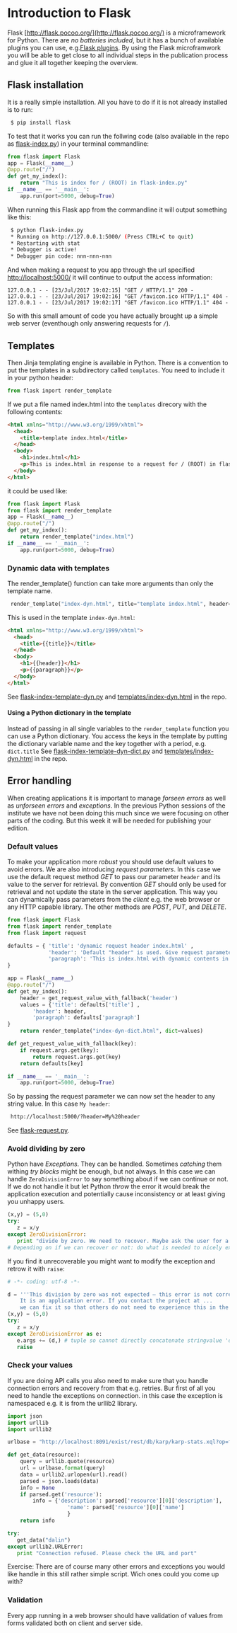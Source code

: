 # Introduction to Flask
Flask [http://flask.pocoo.org/](http://flask.pocoo.org/) is a microframework for Python. There are _no batteries included_, but it has a bunch of available plugins you can use, e.g.[Flask plugins](http://flask.pocoo.org/extensions/). By using the Flask microframwork you will be able to get close to all individual steps in the publication process and glue it all together keeping the overview.

## Flask installation
It is a really simple installation. All you have to do if it is not already installed is to run:
```bash
 $ pip install flask
```
To test that it works you can run the follwing code (also available in the repo as [flask-index.py](flask-index.py)) in your terminal commandline:
```python
from flask import Flask
app = Flask(__name__)
@app.route("/")
def get_my_index():
    return "This is index for / (ROOT) in flask-index.py"
if __name__ == '__main__':
    app.run(port=5000, debug=True)
```
When running this Flask app from the commandline it will output something like this: 
```bash
 $ python flask-index.py 
 * Running on http://127.0.0.1:5000/ (Press CTRL+C to quit)
 * Restarting with stat
 * Debugger is active!
 * Debugger pin code: nnn-nnn-nnn
```

And when making a request to you app through the url specified <http://localhost:5000/> it will continue to output the access information:

```
127.0.0.1 - - [23/Jul/2017 19:02:15] "GET / HTTP/1.1" 200 -
127.0.0.1 - - [23/Jul/2017 19:02:16] "GET /favicon.ico HTTP/1.1" 404 -
127.0.0.1 - - [23/Jul/2017 19:02:17] "GET /favicon.ico HTTP/1.1" 404 -
```

So with this small amount of code you have actually brought up a simple web server (eventhough only answering requests for `/`).

## Templates
Then Jinja templating engine is available in Python. There is a convention to put the templates in a subdirectory called `templates`.
You need to include it in your python header:
```python
from flask inport render_template
```

If we put a file named index.html into the `templates` direcory with the following contents:
```html
<html xmlns="http://www.w3.org/1999/xhtml">
  <head>
    <title>template index.html</title>
  </head>
  <body>
    <h1>index.html</h1>
    <p>This is index.html in response to a request for / (ROOT) in flask-index-template.py</p>
  </body>
</html>
```
it could be used like:
```python
from flask import Flask
from flask import render_template
app = Flask(__name__)
@app.route("/")
def get_my_index():
    return render_template("index.html")
if __name__ == '__main__':
    app.run(port=5000, debug=True)
``` 

### Dynamic data with templates 
The render_template() function can take more arguments than only the template name.
```python
 render_template("index-dyn.html", title="template index.html", header="index.html", paragraph="...") 
```

This is used in the template `index-dyn.html`:
```html
<html xmlns="http://www.w3.org/1999/xhtml">
  <head>
    <title>{{title}}</title>
  </head>
  <body>
    <h1>{{header}}</h1>
    <p>{{paragraph}}</p>
  </body>
</html>
```
See [flask-index-template-dyn.py](flask-index-template-dyn.py) and [templates/index-dyn.html](templates/index-dyn.html) in the repo.

#### Using a Python dictionary in the template 
Instead of passing in all single variables to the `render_template` function you can use a Python dictionary. You access the keys in the template by putting the dictionary variable name and the key together with a period, e.g. `dict.title` 
See [flask-index-template-dyn-dict.py](flask-index-template-dyn.py) and [templates/index-dyn.html](templates/index-dyn-dict.html) in the repo.

## Error handling
When creating applications it is important to manage _forseen errors_ as well as _unforseen errors_ and _exceptions_.
In the previous Python sessions of the institute we have not been doing this much since we were focusing on other parts of the coding. But this week it will be needed for publishing your edition.

### Default values
To make your application more _robust_ you should use default values to avoid errors. We are also introducing _request parameters_. In this case we use the default request method _GET_ to pass our parameter `header` and its value to the server for retrieval. By convention _GET_ should only be used for retrieval and not update the state in the server application. This way you can dynamically pass parameters from the _client_ e.g. the web browser or any HTTP capable library. The other methods are _POST_, _PUT_, and _DELETE_.

```python
from flask import Flask
from flask import render_template
from flask import request

defaults = { 'title': 'dynamic request header index.html' ,
             'header': 'Default "header" is used. Give request parameter header with a value to change it.',
             'paragraph': 'This is index.html with dynamic contents in response to a request for / (ROOT) in flask-request.py'
}

app = Flask(__name__)
@app.route("/")
def get_my_index():
    header = get_request_value_with_fallback('header')
    values = {'title': defaults['title'] ,
        'header': header,
        'paragraph': defaults['paragraph'] 
}
    return render_template("index-dyn-dict.html", dict=values)

def get_request_value_with_fallback(key):
    if request.args.get(key):
        return request.args.get(key)
    return defaults[key]

if __name__ == '__main__':
    app.run(port=5000, debug=True)
```
So by passing the request parameter we can now set the header to any string value. In this case `My header`: 
```bash
 http://localhost:5000/?header=My%20header
```
 
See [flask-request.py](flask-request.py).

### Avoid dividing by zero
Python have _Exceptions_. They can be handled. Sometimes _catching_ them  withing _try blocks_ might be enough, but not always. In this case  we can handle `ZeroDivisionError` to say something about if we can continue or not. If we do not handle it but let Python _throw_ the error it would break the application execution and potentially cause inconsistency or at least giving you unhappy users.

```python
(x,y) = (5,0)
try:
   z = x/y
except ZeroDivisionError:
   print "divide by zero. We need to recover. Maybe ask the user for a better value."
# Depending on if we can recover or not: do what is needed to nicely exit or take receovery actions
```

If you find it unrecoverable you might want to modify the exception and retrow it with `raise`:

```python
# -*- coding: utf-8 -*-

d = '''This division by zero was not expected — this error is not correctable by you.
    It is an application error. If you contact the project at ... 
    we can fix it so that others do not need to experience this in the future.'''
(x,y) = (5,0)
try:
   z = x/y
except ZeroDivisionError as e:
   e.args += (d,) # tuple so cannot directly concatenate stringvalue 'd' 
   raise
```

### Check your values
If you are doing API calls you also need to make sure that you handle connection errors and recovery from that e.g. retries. Bur first of all you need to handle the exceptions on connection. in this case the exception is namespaced e.g. it is from the urllib2 library.

```python
import json
import urllib
import urllib2

urlbase = "http://localhost:8091/exist/rest/db/karp/karp-stats.xql?op=feat-stats&do-feat-values=true&use-current=true&json=true&resurs={}"

def get_data(resource):
    query = urllib.quote(resource)
    url = urlbase.format(query)
    data = urllib2.urlopen(url).read()
    parsed = json.loads(data)
    info = None
    if parsed.get('resource'):
        info = {'description': parsed['resource'][0]['description'],
                   'name': parsed['resource'][0]['name']
                   }
    return info

try: 
   get_data("dalin")
except urllib2.URLError:
   print "Connection refused. Please check the URL and port"
```

Exercise: There are of course many other errors and exceptions you would like handle in this still rather simple script. Wich ones could you come up with? 

### Validation
Every app running in a web browser should have validation of values from forms validated both on client and server side.

